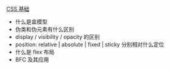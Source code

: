 [CSS 基础](./CSS基础.md)

- 什么是盒模型
- 伪类和伪元素有什么区别
- display / visibility / opacity 的区别
- position: relative | absolute | fixed | sticky 分别相对什么定位
- 什么是 flex 布局
- BFC 及其应用
